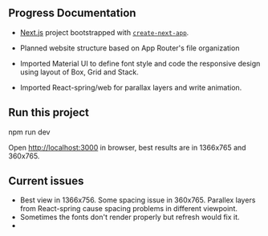 ## Progress Documentation

- [Next.js](https://nextjs.org/) project bootstrapped with [`create-next-app`](https://github.com/vercel/next.js/tree/canary/packages/create-next-app). 

- Planned website structure based on App Router's file organization

- Imported Material UI to define font style and code the responsive design using layout of Box, Grid and Stack.

- Imported React-spring/web for parallax layers and write animation.


## Run this project

npm run dev

Open [http://localhost:3000](http://localhost:3000) in browser, best results are in 1366x765 and 360x765.

## Current issues
- Best view in 1366x756. Some spacing issue in 360x765. Parallex layers from React-spring cause spacing problems in different viewpoint. 
- Sometimes the fonts don't render properly but refresh would fix it.
- 
